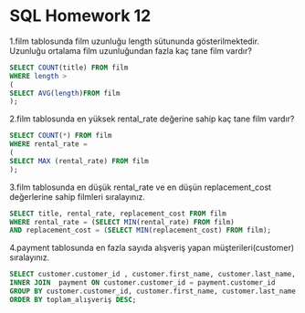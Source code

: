 # SQL Homework 12


1.film tablosunda film uzunluğu length sütununda gösterilmektedir. Uzunluğu ortalama film uzunluğundan fazla kaç tane film vardır?

```sql
SELECT COUNT(title) FROM film
WHERE length > 
(
SELECT AVG(length)FROM film
);
```

2.film tablosunda en yüksek rental_rate değerine sahip kaç tane film vardır?

```sql
SELECT COUNT(*) FROM film
WHERE rental_rate =
(
SELECT MAX (rental_rate) FROM film
);
```
3.film tablosunda en düşük rental_rate ve en düşün replacement_cost değerlerine sahip filmleri sıralayınız.

```sql
SELECT title, rental_rate, replacement_cost FROM film
WHERE rental_rate = (SELECT MIN(rental_rate) FROM film) 
AND replacement_cost = (SELECT MIN(replacement_cost) FROM film);
```

4.payment tablosunda en fazla sayıda alışveriş yapan müşterileri(customer) sıralayınız.

```sql
SELECT customer.customer_id , customer.first_name, customer.last_name, COUNT(payment.payment_id) AS toplam_alışveriş FROM customer
INNER JOIN  payment ON customer.customer_id = payment.customer_id
GROUP BY customer.customer_id, customer.first_name, customer.last_name
ORDER BY toplam_alışveriş DESC;
```
